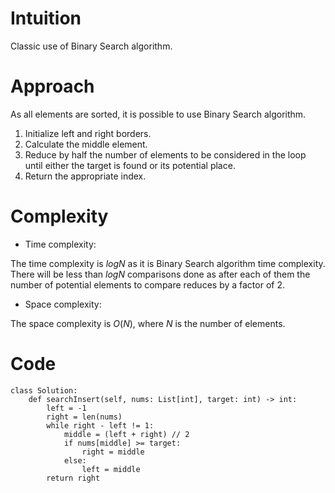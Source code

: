 # Intuition
<!-- Describe your first thoughts on how to solve this problem. -->
Classic use of Binary Search algorithm.
# Approach
<!-- Describe your approach to solving the problem. -->
As all elements are sorted, it is possible to use Binary Search algorithm.
1. Initialize left and right borders.
2. Calculate the middle element.
3. Reduce by half the number of elements to be considered in the loop until either the target is found or its potential place.
4. Return the appropriate index.

# Complexity
- Time complexity:
<!-- Add your time complexity here, e.g. $$O(n)$$ -->
The time complexity is $logN$ as it is Binary Search algorithm time complexity. There will be less than $logN$ comparisons done as after each of them the number of potential elements to compare reduces by a factor of $2$.

- Space complexity:
<!-- Add your space complexity here, e.g. $$O(n)$$ -->
The space complexity is $O(N)$, where $N$ is the number of elements.

# Code
```
class Solution:
    def searchInsert(self, nums: List[int], target: int) -> int:
        left = -1
        right = len(nums)
        while right - left != 1:
            middle = (left + right) // 2
            if nums[middle] >= target:
                right = middle
            else:
                left = middle
        return right
```